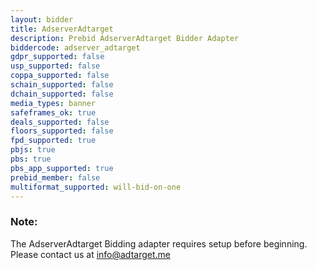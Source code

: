 ```yaml
---
layout: bidder
title: AdserverAdtarget
description: Prebid AdserverAdtarget Bidder Adapter
biddercode: adserver_adtarget
gdpr_supported: false
usp_supported: false
coppa_supported: false
schain_supported: false
dchain_supported: false
media_types: banner
safeframes_ok: true
deals_supported: false
floors_supported: false
fpd_supported: true
pbjs: true
pbs: true
pbs_app_supported: true
prebid_member: false
multiformat_supported: will-bid-on-one
---
```


### Note:

The AdserverAdtarget Bidding adapter requires setup before beginning. Please contact us at info@adtarget.me
